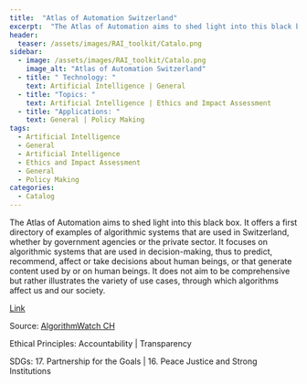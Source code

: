 ```yaml
---
title:  "Atlas of Automation Switzerland"  
excerpt:  "The Atlas of Automation aims to shed light into this black box. It offers a firs (...)"  
header:
  teaser: /assets/images/RAI_toolkit/Catalo.png
sidebar:
  - image: /assets/images/RAI_toolkit/Catalo.png
    image_alt: "Atlas of Automation Switzerland"
  - title: " Technology: "
    text: Artificial Intelligence | General
  - title: "Topics: " 
    text: Artificial Intelligence | Ethics and Impact Assessment
  - title: "Applications: " 
    text: General | Policy Making
tags:
  - Artificial Intelligence
  - General
  - Artificial Intelligence
  - Ethics and Impact Assessment
  - General
  - Policy Making
categories:
  - Catalog
---
```

The Atlas of Automation aims to shed light into this black box. It offers a first directory of examples of algorithmic systems that are used in Switzerland, whether by government agencies or the private sector. It focuses on algorithmic systems that are used in decision-making, thus to predict, recommend, affect or take decisions about human beings, or that generate content used by or on human beings. It does not aim to be comprehensive but rather illustrates the variety of use cases, through which algorithms affect us and our society.

[Link](https://algorithmwatch.ch/en/atlas/)

Source: [AlgorithmWatch CH](https://algorithmwatch.org/en/)

Ethical Principles: Accountability | Transparency

SDGs: 17. Partnership for the Goals | 16. Peace Justice and Strong Institutions
